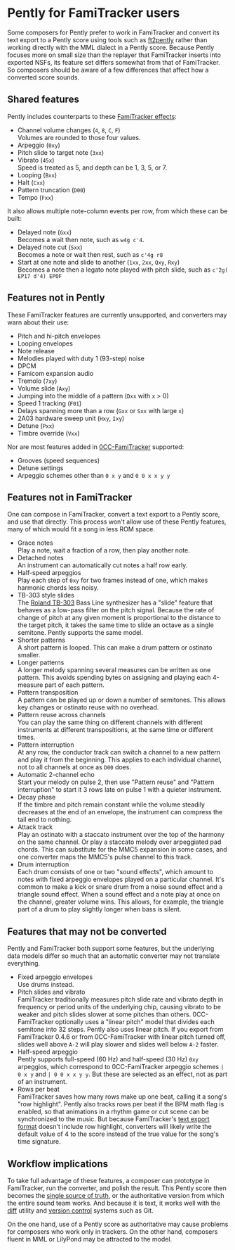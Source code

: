 Pently for FamiTracker users
============================

Some composers for Pently prefer to work in FamiTracker and convert
its text export to a Pently score using tools such as [ft2pently]
rather than working directly with the MML dialect in a Pently score.
Because Pently focuses more on small size than the replayer that
FamiTracker inserts into exported NSFs, its feature set differs
somewhat from that of FamiTracker.  So composers should be aware
of a few differences that affect how a converted score sounds.

Shared features
---------------
Pently includes counterparts to these [FamiTracker effects]:

* Channel volume changes (`4`, `8`, `C`, `F`)  
  Volumes are rounded to those four values.
* Arpeggio (`0xy`)
* Pitch slide to target note (`3xx`)
* Vibrato (`45x`)  
  Speed is treated as 5, and depth can be 1, 3, 5, or 7.
* Looping (`Bxx`)
* Halt (`Cxx`)
* Pattern truncation (`D00`)
* Tempo (`Fxx`)

It also allows multiple note-column events per row, from which
these can be built:

* Delayed note (`Gxx`)  
  Becomes a wait then note, such as `w4g c'4`.
* Delayed note cut (`Sxx`)  
  Becomes a note or wait then rest, such as `c'4g r8`
* Start at one note and slide to another
  (`1xx`, `2xx`, `Qxy`, `Rxy`)  
  Becomes a note then a legato note played with pitch slide,
  such as `c'2g( EP17 d'4) EPOF`

Features not in Pently
----------------------
These FamiTracker features are currently unsupported, and
converters may warn about their use:

* Pitch and hi-pitch envelopes
* Looping envelopes
* Note release
* Melodies played with duty 1 (93-step) noise
* DPCM
* Famicom expansion audio
* Tremolo (`7xy`)
* Volume slide (`Axy`)
* Jumping into the middle of a pattern (`Dxx` with `x` > 0)
* Speed 1 tracking (`F01`)
* Delays spanning more than a row (`Gxx` or `Sxx` with large `x`)
* 2A03 hardware sweep unit (`Hxy`, `Ixy`)
* Detune (`Pxx`)
* Timbre override (`Vxx`)

Nor are most features added in [0CC-FamiTracker] supported:

* Grooves (speed sequences)
* Detune settings
* Arpeggio schemes other than `0 x y` and `0 0 x x y y`

Features not in FamiTracker
---------------------------
One can compose in FamiTracker, convert a text export to a Pently
score, and use that directly.  This process won't allow use of these
Pently features, many of which would fit a song in less ROM space.

* Grace notes  
  Play a note, wait a fraction of a row, then play another note.
* Detached notes  
  An instrument can automatically cut notes a half row early.
* Half-speed arpeggios  
  Play each step of `0xy` for two frames instead of one, which makes
  harmonic chords less noisy.
* TB-303 style slides  
  The [Roland TB-303] Bass Line synthesizer has a "slide" feature
  that behaves as a low-pass filter on the pitch signal.  Because the
  rate of change of pitch at any given moment is proportional to the
  distance to the target pitch, it takes the same time to slide an
  octave as a single semitone.  Pently supports the same model.
* Shorter patterns  
  A short pattern is looped.  This can make a drum pattern or
  ostinato smaller.
* Longer patterns  
  A longer melody spanning several measures can be written as one
  pattern.  This avoids spending bytes on assigning and playing
  each 4-measure part of each pattern.
* Pattern transposition  
  A pattern can be played up or down a number of semitones.
  This allows key changes or ostinato reuse with no overhead.
* Pattern reuse across channels  
  You can play the same thing on different channels with different
  instruments at different transpositions, at the same time or
  different times.
* Pattern interruption  
  At any row, the conductor track can switch a channel to a new
  pattern and play it from the beginning.  This applies to each
  individual channel, not to all channels at once as `D00` does.
* Automatic 2-channel echo  
  Start your melody on pulse 2, then use "Pattern reuse" and "Pattern
  interruption" to start it 3 rows late on pulse 1 with a quieter
  instrument.
* Decay phase  
  If the timbre and pitch remain constant while the volume steadily
  decreases at the end of an envelope, the instrument can compress
  the tail end to nothing.
* Attack track  
  Play an ostinato with a staccato instrument over the top of the
  harmony on the same channel.  Or play a staccato melody over
  arpeggiated pad chords.  This can substitute for the MMC5 expansion
  in some cases, and one converter maps the MMC5's pulse channel to
  this track.
* Drum interruption  
  Each drum consists of one or two "sound effects", which amount to
  notes with fixed arpeggio envelopes played on a particular channel.
  It's common to make a kick or snare drum from a noise sound effect
  and a triangle sound effect.  When a sound effect and a note play
  at once on the channel, greater volume wins.  This allows, for
  example, the triangle part of a drum to play slightly longer when
  bass is silent.

Features that may not be converted
----------------------------------
Pently and FamiTracker both support some features, but the underlying
data models differ so much that an automatic converter may not
translate everything.

* Fixed arpeggio envelopes  
  Use drums instead.
* Pitch slides and vibrato  
  FamiTracker traditionally measures pitch slide rate and vibrato
  depth in frequency or period units of the underlying chip, causing
  vibrato to be weaker and pitch slides slower at some pitches than
  others.  0CC-FamiTracker optionally uses a "linear pitch" model
  that divides each semitone into 32 steps.  Pently also uses
  linear pitch.  If you export from FamiTracker 0.4.6 or from
  0CC-FamiTracker with linear pitch turned off, slides well above
  `A-2` will play slower and slides well below `A-2` faster.
* Half-speed arpeggio  
  Pently supports full-speed (60 Hz) and half-speed (30 Hz) `0xy`
  arpeggios, which correspond to 0CC-FamiTracker arpeggio schemes
  `| 0 x y` and `| 0 0 x x y y`.  But these are selected as an
  effect, not as part of an instrument.
* Rows per beat  
  FamiTracker saves how many rows make up one beat, calling it a
  song's "row highlight".  Pently also tracks rows per beat if
  the BPM math flag is enabled, so that animations in a rhythm
  game or cut scene can be synchronized to the music.  But because
  FamiTracker's [text export format] doesn't include row highlight,
  converters will likely write the default value of 4 to the score
  instead of the true value for the song's time signature.

Workflow implications
---------------------
To take full advantage of these features, a composer can prototype in
FamiTracker, run the converter, and polish the result.  This Pently
score then becomes the [single source of truth], or the authoritative
version from which the entire sound team works.  And because it is
text, it works well with the [diff] utility and [version control]
systems such as Git.

On the one hand, use of a Pently score as authoritative may cause
problems for composers who work only in trackers.  On the other hand,
composers fluent in MML or LilyPond may be attracted to the model.


[ft2pently]: https://github.com/NovaSquirrel/ft2pently
[FamiTracker effects]: http://famitracker.com/wiki/index.php?title=Effect_list
[0CC-FamiTracker]: https://github.com/HertzDevil/0CC-FamiTracker
[Roland TB-303]: https://en.wikipedia.org/wiki/Roland_TB-303
[text export format]: https://github.com/HertzDevil/famitracker-all/blob/master/hlp/text_export.htm
[single source of truth]: https://en.wikipedia.org/wiki/Single_source_of_truth
[diff]: https://en.wikipedia.org/wiki/Diff_utility
[version control]: https://en.wikipedia.org/wiki/Version_control
